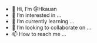 - 👋 Hi, I’m @Hkauan
- 👀 I’m interested in ...
- 🌱 I’m currently learning ...
- 💞️ I’m looking to collaborate on ...
- 📫 How to reach me ...

<!---
Hkauan/Hkauan is a ✨ special ✨ repository because its `README.md` (this file) appears on your GitHub profile.
You can click the Preview link to take a look at your changes.
--->
